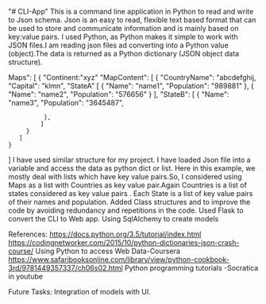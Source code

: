 "# CLI-App" 
This is a command line application in Python to read and write to Json schema.
Json is an easy to read, flexible text based format that can be used to store and communicate information and is mainly based on key:value pairs. I used Python, as Python makes it simple to work with JSON files.I am reading json files ad converting into a Python value (object).The data is returned as a Python dictionary (JSON object data structure).

Maps": [
      {
        "Continent:"xyz"
        "MapContent": [
          {
            "CountryName": "abcdefghij,
            "Capital": "klmn",
            "StateA" [
              {
                "Name": "name1",
                "Population": "989881"
              },
              {
                "Name": "name2",
                "Population": "576656"
              }
            ],
            "StateB": [
              {
                "Name": "name3",
                "Population": "3645487",
                
              },
             ]
         }
       ]
    }
]
I have used similar structure for my project.
I have loaded Json file into a variable and  access the data as python dict or list. 
Here in this example, we mostly deal with lists which have key value pairs.So, I considered using Maps as a list with Countries as key value pair.Again Countries is a list of states considered as key value pairs . Each State is a list of key value pairs of their names and population.
Added Class structures and to improve the code by avoiding redundancy and repetitions in the code.
Used Flask to convert the CLI to Web app.
Using SqlAlchemy to create models 


References:
https://docs.python.org/3.5/tutorial/index.html
https://codingnetworker.com/2015/10/python-dictionaries-json-crash-course/
Using Python to access Web Data-Coursera 
https://www.safaribooksonline.com/library/view/python-cookbook-3rd/9781449357337/ch06s02.html
Python programming tutorials -Socratica in youtube

Future Tasks:
Integration of models with UI.


